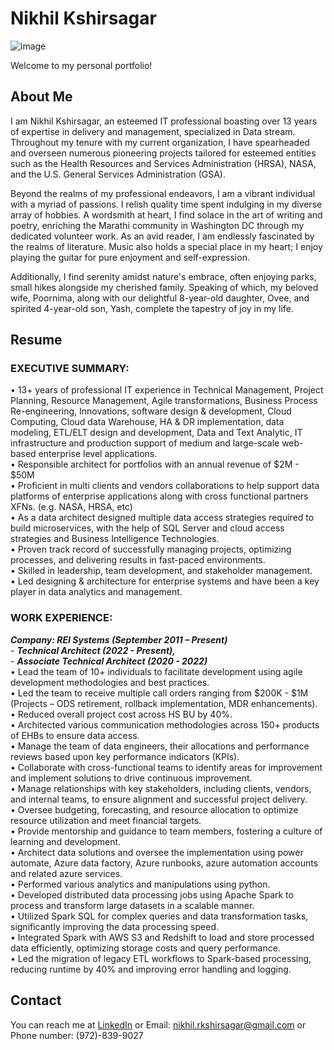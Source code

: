 # Nikhil Kshirsagar
![image](https://github.com/user-attachments/assets/6e038f2b-d6c5-4b4f-bdfd-4c0562481620)

Welcome to my personal portfolio! 

## About Me
I am Nikhil Kshirsagar, an esteemed IT professional boasting over 13 years of expertise 
in delivery and management, specialized in Data stream. Throughout my tenure with my 
current organization, I have spearheaded and overseen numerous pioneering projects 
tailored for esteemed entities such as the Health Resources and Services Administration 
(HRSA), NASA, and the U.S. General Services Administration (GSA).

 Beyond the realms of my professional endeavors, I am a vibrant individual with a myriad 
of passions. I relish quality time spent indulging in my diverse array of hobbies. A 
wordsmith at heart, I find solace in the art of writing and poetry, enriching the Marathi 
community in Washington DC through my dedicated volunteer work. As an avid reader, I 
am endlessly fascinated by the realms of literature. Music also holds a special place in my 
heart; I enjoy playing the guitar for pure enjoyment and self-expression.

 Additionally, I find serenity amidst nature's embrace, often enjoying parks, small hikes 
alongside my cherished family. Speaking of which, my beloved wife, Poornima, along 
with our delightful 8-year-old daughter, Ovee, and spirited 4-year-old son, Yash, 
complete the tapestry of joy in my life.

## Resume
### EXECUTIVE SUMMARY:
•	13+ years of professional IT experience in Technical Management, Project Planning, Resource Management, Agile transformations, Business Process Re-engineering, Innovations, software design & development, Cloud Computing, Cloud data Warehouse, HA & DR implementation, data modeling, ETL/ELT design and development, Data and Text Analytic, IT infrastructure and production support of medium and large-scale web-based enterprise level applications. <br />
•	Responsible architect for portfolios with an annual revenue of $2M - $50M  <br />
•	Proficient in multi clients and vendors collaborations to help support data platforms of enterprise applications along with cross functional partners XFNs. (e.g. NASA, HRSA, etc) <br />
•	As a data architect designed multiple data access strategies required to build microservices, with the help of SQL Server and cloud access strategies and Business Intelligence Technologies. <br />
•	Proven track record of successfully managing projects, optimizing processes, and delivering results in fast-paced environments. <br />
•	Skilled in leadership, team development, and stakeholder management. <br />
•	Led designing & architecture for enterprise systems and have been a key player in data analytics and management.  <br />

### WORK EXPERIENCE:<br />
***Company:  REI Systems (September 2011 – Present)*** <br />
                - ***Technical Architect (2022 - Present),*** <br />
                -  ***Associate Technical Architect (2020 - 2022)*** <br />
•	Lead the team of 10+ individuals to facilitate development using agile development methodologies and best practices.<br />
•	Led the team to receive multiple call orders ranging from $200K - $1M (Projects – ODS retirement, rollback implementation, MDR enhancements).<br />
•	Reduced overall project cost across HS BU by 40%.<br />
•	Architected various communication methodologies across 150+ products of EHBs to ensure data access.<br />
•	Manage the team of data engineers, their allocations and performance reviews based upon key performance indicators (KPIs).<br />
•	Collaborate with cross-functional teams to identify areas for improvement and implement solutions to drive continuous improvement.<br />
•	Manage relationships with key stakeholders, including clients, vendors, and internal teams, to ensure alignment and successful project delivery.<br />
•	Oversee budgeting, forecasting, and resource allocation to optimize resource utilization and meet financial targets.<br />
•	Provide mentorship and guidance to team members, fostering a culture of learning and development.<br />
•	Architect data solutions and oversee the implementation using power automate, Azure data factory, Azure runbooks, azure automation accounts and related azure services.<br />
•	Performed various analytics and manipulations using python.<br />
•	Developed distributed data processing jobs using Apache Spark to process and transform large datasets in a scalable manner.<br />
•	Utilized Spark SQL for complex queries and data transformation tasks, significantly improving the data processing speed.<br />
•	Integrated Spark with AWS S3 and Redshift to load and store processed data efficiently, optimizing storage costs and query performance.<br />
•	Led the migration of legacy ETL workflows to Spark-based processing, reducing runtime by 40% and improving error handling and logging.<br />


## Contact
You can reach me at [LinkedIn](https://www.linkedin.com/in/nikhil-kshirsagar-765ba419/) or Email: nikhil.rkshirsagar@gmail.com or Phone number: (972)-839-9027
